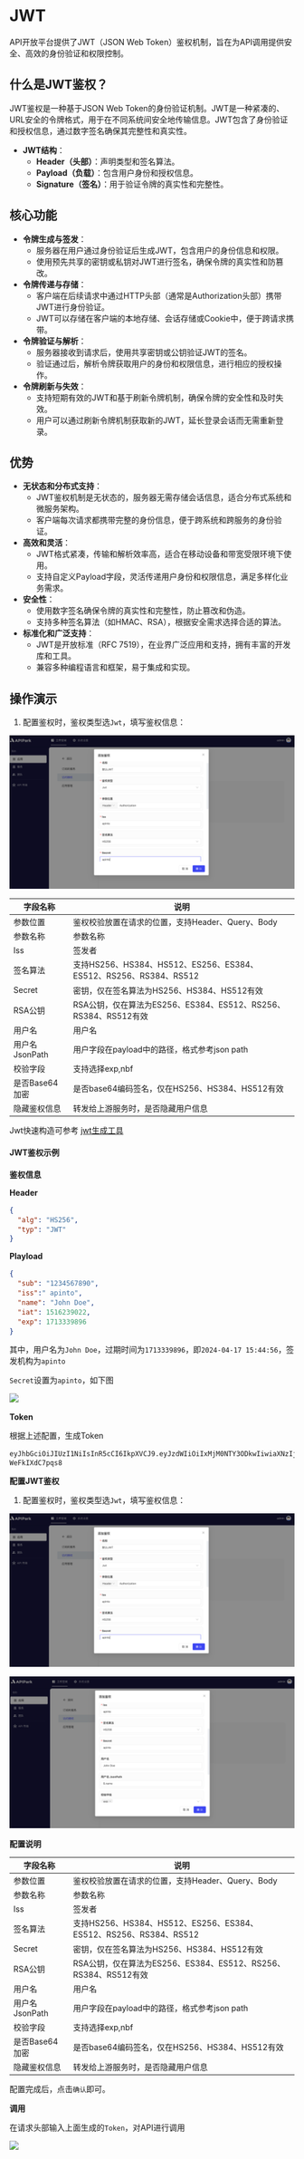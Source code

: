 # JWT

API开放平台提供了JWT（JSON Web Token）鉴权机制，旨在为API调用提供安全、高效的身份验证和权限控制。

## **什么是JWT鉴权？**

JWT鉴权是一种基于JSON Web Token的身份验证机制。JWT是一种紧凑的、URL安全的令牌格式，用于在不同系统间安全地传输信息。JWT包含了身份验证和授权信息，通过数字签名确保其完整性和真实性。

* **JWT结构**：
  * **Header（头部）**：声明类型和签名算法。
  * **Payload（负载）**：包含用户身份和授权信息。
  * **Signature（签名）**：用于验证令牌的真实性和完整性。

## **核心功能**

* **令牌生成与签发**：
  * 服务器在用户通过身份验证后生成JWT，包含用户的身份信息和权限。
  * 使用预先共享的密钥或私钥对JWT进行签名，确保令牌的真实性和防篡改。
* **令牌传递与存储**：
  * 客户端在后续请求中通过HTTP头部（通常是Authorization头部）携带JWT进行身份验证。
  * JWT可以存储在客户端的本地存储、会话存储或Cookie中，便于跨请求携带。
* **令牌验证与解析**：
  * 服务器接收到请求后，使用共享密钥或公钥验证JWT的签名。
  * 验证通过后，解析令牌获取用户的身份和权限信息，进行相应的授权操作。
* **令牌刷新与失效**：
  * 支持短期有效的JWT和基于刷新令牌机制，确保令牌的安全性和及时失效。
  * 用户可以通过刷新令牌机制获取新的JWT，延长登录会话而无需重新登录。

## **优势**

* **无状态和分布式支持**：
  * JWT鉴权机制是无状态的，服务器无需存储会话信息，适合分布式系统和微服务架构。
  * 客户端每次请求都携带完整的身份信息，便于跨系统和跨服务的身份验证。
* **高效和灵活**：
  * JWT格式紧凑，传输和解析效率高，适合在移动设备和带宽受限环境下使用。
  * 支持自定义Payload字段，灵活传递用户身份和权限信息，满足多样化业务需求。
* **安全性**：
  * 使用数字签名确保令牌的真实性和完整性，防止篡改和伪造。
  * 支持多种签名算法（如HMAC、RSA），根据安全需求选择合适的算法。
* **标准化和广泛支持**：
  * JWT是开放标准（RFC 7519），在业界广泛应用和支持，拥有丰富的开发库和工具。
  * 兼容多种编程语言和框架，易于集成和实现。

## 操作演示

1. 配置鉴权时，鉴权类型选`Jwt`，填写鉴权信息：

![](images/2024-08-13/8c0630df49ab83fb41265e025b19bdbef2998158dd41d2b97963f23333a5de20.png)  


| 字段名称       | 说明                                                         |
| -------------- | ------------------------------------------------------------ |
| 参数位置       | 鉴权校验放置在请求的位置，支持Header、Query、Body            |
| 参数名称       | 参数名称                                                     |
| Iss            | 签发者                                                       |
| 签名算法       | 支持HS256、HS384、HS512、ES256、ES384、ES512、RS256、RS384、RS512 |
| Secret         | 密钥，仅在签名算法为HS256、HS384、HS512有效                  |
| RSA公钥        | RSA公钥，仅在算法为ES256、ES384、ES512、RS256、RS384、RS512有效 |
| 用户名         | 用户名                                                       |
| 用户名JsonPath | 用户字段在payload中的路径，格式参考json path                 |
| 校验字段       | 支持选择exp,nbf                                              |
| 是否Base64加密 | 是否base64编码签名，仅在HS256、HS384、HS512有效              |
| 隐藏鉴权信息   | 转发给上游服务时，是否隐藏用户信息                           |

Jwt快速构造可参考 [jwt生成工具](https://jwt.io/)

#### JWT鉴权示例

**鉴权信息**

**Header**

```json
{
  "alg": "HS256",
  "typ": "JWT"
}
```

**Playload**

```json
{
  "sub": "1234567890",
  "iss":" apinto",
  "name": "John Doe",
  "iat": 1516239022,
  "exp": 1713339896
}
```

其中，用户名为`John Doe`，过期时间为`1713339896`，即`2024-04-17 15:44:56`，签发机构为`apinto`

`Secret`设置为`apinto`，如下图

![](http://data.eolinker.com/course/JC9MEwsf53e5bf7aa619014a387ca938fadde0e30522b69.png)

**Token**

根据上述配置，生成Token

```shell
eyJhbGciOiJIUzI1NiIsInR5cCI6IkpXVCJ9.eyJzdWIiOiIxMjM0NTY3ODkwIiwiaXNzIjoiIGFwaW50byIsIm5hbWUiOiJKb2huIERvZSIsImlhdCI6MTUxNjIzOTAyMiwiZXhwIjoxNzEzMzM5ODk2fQ.IYp4hR_vTCFgOQdF3qbgOU7hrWo4W-WeFkIXdC7pqs8
```

**配置JWT鉴权**

1. 配置鉴权时，鉴权类型选`Jwt`，填写鉴权信息：

![](images/2024-08-13/8c0630df49ab83fb41265e025b19bdbef2998158dd41d2b97963f23333a5de20.png)

![](images/2024-08-13/48a8eda9dd68104a788d5ac6f04f6ef5282052477ff4440ff72b044cfd61c911.png)  

**配置说明**

| 字段名称       | 说明                                                         |
| -------------- | ------------------------------------------------------------ |
| 参数位置       | 鉴权校验放置在请求的位置，支持Header、Query、Body            |
| 参数名称       | 参数名称                                                     |
| Iss            | 签发者                                                       |
| 签名算法       | 支持HS256、HS384、HS512、ES256、ES384、ES512、RS256、RS384、RS512 |
| Secret         | 密钥，仅在签名算法为HS256、HS384、HS512有效                  |
| RSA公钥        | RSA公钥，仅在算法为ES256、ES384、ES512、RS256、RS384、RS512有效 |
| 用户名         | 用户名                                                       |
| 用户名JsonPath | 用户字段在payload中的路径，格式参考json path                 |
| 校验字段       | 支持选择exp,nbf                                              |
| 是否Base64加密 | 是否base64编码签名，仅在HS256、HS384、HS512有效              |
| 隐藏鉴权信息   | 转发给上游服务时，是否隐藏用户信息                           |

配置完成后，点击`确认`即可。

**调用**

在请求头部输入上面生成的`Token`，对API进行调用

![](http://data.eolinker.com/course/2Y8u7mg15e2f620beebf8128cfc21327f8c3101e1da8a03.png)

